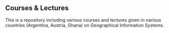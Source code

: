 ## Courses & Lectures

This is a repository including various courses and lectures given in various countries (Argentina, Austria, Ghana) on Geographical Information Systems.


